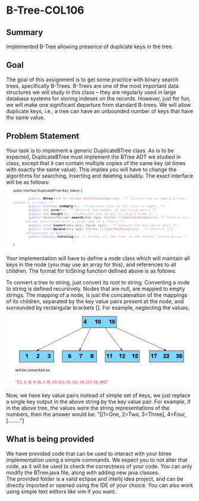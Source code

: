 # B-Tree-COL106

## Summary
Implemented B-Tree allowing presence of duplicate keys in the tree.

## Goal
The goal of this assignment is to get some practice with binary search trees, specifically B-Trees. B-Trees are one of the most important data structures we will study in this class – they are regularly used in large database systems for storing indexes on the records. However, just for fun, we will make one significant departure from standard B-trees. We will allow duplicate keys, i.e., a tree can have an unbounded number of keys that have the same value.

## Problem Statement
Your task is to implement a generic DuplicateBTree class. As is to be expected, DuplicateBTree must implement the BTree ADT we studied in class, except that it can contain multiple copies of the same key (at times with exactly the same value). This implies you will have to change the algorithms for searching, inserting and deleting suitably. The exact interface will be as follows:
![interface](./images/Interface.png)

Your implementation will have to define a node class which will maintain all keys in the node (you may use an array for this), and references to all children. The format for toString function defined above is as follows:<br/>

To convert a tree to string, just convert its root to string. Converting a node to string is defined recursively. Nodes that are null, are mapped to empty strings. The mapping of a node, is just the concatenation of the mappings of its children, separated by the key value pairs present at the node, and surrounded by rectangular brackets []. For example, neglecting the values,
![btree](./images/B_Tree.png)

Now, we have key value pairs instead of simple set of keys, we just replace a single key output in the above string by the key value pair. For example, if in the above tree, the values were the string representations of the numbers, then the answer would be:
”[[1=One, 2=Two, 3=Three], 4=Four, [........”]

## What is being provided
We have provided code that can be used to interact with your btree implementation using a simple commands. We expect you to not alter that code, as it will be used to check the correctness of your code. You can only modify the BTree.java file, along with adding new java classes.<br/>
The provided folder is a valid eclipse and intellij idea project, and can be directly imported or opened using the IDE of your choice. You can also work using simple text editors like vim if you want.
